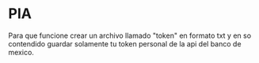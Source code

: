# PIA
Para que funcione crear un archivo llamado "token" en formato txt y en so contendido guardar solamente tu token personal de la api del banco de mexico.
